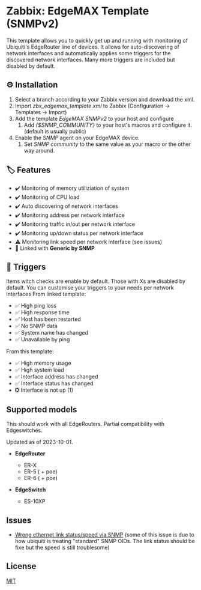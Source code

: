 # Zabbix: EdgeMAX Template (SNMPv2)

This template allows you to quickly get up and running with monitoring of Ubiquiti's EdgeRouter line of devices. It allows for auto-discovering of network interfaces and automatically applies some triggers for the discovered network interfaces. Many more triggers are included but disabled by default.

## ⚙️ Installation

1. Select a branch according to your Zabbix version and download the xml.
2. Import *zbx_edgemax_template.xml* to Zabbix (Configuration -> Templates -> Import)
3. Add the template *EdgeMAX SNMPv2* to your host and configure 
   1. Add *{$SNMP_COMMUNITY}* to your host's macros and configure it. (default is usually public)
4. Enable the *SNMP* agent on your EdgeMAX device.
   1. Set *SNMP community* to the same value as your macro or the other way around.

## 🏷️ Features
- ✔️ Monitoring of memory utiliziation of system
- ✔️ Monitoring of CPU load
- ✔️ Auto discovering of network interfaces
- ✔️ Monitoring address per network interface
- ✔️ Monitoring traffic in/out per network interface
- ✔️ Monitoring up/down status per network interface
- ⚠️ Monitoring link speed per network interface (see issues)
- 🔶 Linked with **Generic by SNMP**

## 📣 Triggers
Items witch checks are enable by default. Those with Xs are disabled by default. You can customise your triggers to your needs per network interfaces
From linked template:
- ✅ High ping loss 
- ✅ High response time
- ✅ Host has been restarted
- ✅ No SNMP data
- ✅ System name has changed
- ✅ Unavailable by ping

From this template:
- ✅ High memory usage
- ✅ High system load
- ✅ Interface address has changed
- ✅ Interface status has changed
- ❎ Interface is not up (1)

## Supported models
This should work with all EdgeRouters. Partial compatibility with Edgeswitches.

Updated as of 2023-10-01.
- **EdgeRouter**
  - ER-X
  - ER-5 ( + poe)
  - ER-6 ( + poe)

- **EdgeSwitch**
  - ES-10XP

## Issues
- [Wrong ethernet link status/speed via SNMP](https://community.ui.com/questions/Wrong-ethernet-link-status-speed-via-SNMP/6e50940c-3cc1-4242-9881-5c03e7892ebf)
  (some of this issue is due to how ubiquiti is treating "standard" SNMP OIDs. The link status should be fixe but the speed is still troublesome)


## License
[MIT](https://choosealicense.com/licenses/mit/)

